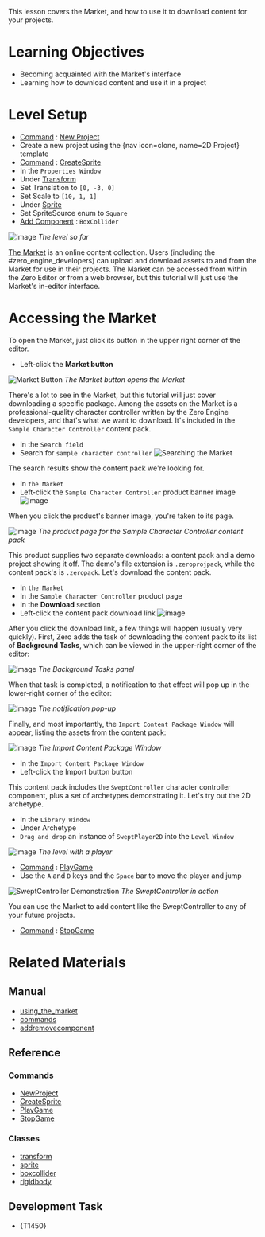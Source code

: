This lesson covers the Market, and how to use it to download content for your projects.

 #  Learning Objectives

- Becoming acquainted with the Market's interface
- Learning how to download content and use it in a project

 #  Level Setup

- [ Command](https://github.com/ArendDanielek/ZeroDocsTest/blob/master/zero_editor_documentation/zeromanual/editor/editorcommands/commands.markdown) : [ New Project](https://github.com/ArendDanielek/ZeroDocsTest/blob/master/code_reference/command_reference.markdown#newproject)
 - Create a new project using the {nav icon=clone, name=2D Project} template
- [ Command](https://github.com/ArendDanielek/ZeroDocsTest/blob/master/zero_editor_documentation/zeromanual/editor/editorcommands/commands.markdown) : [ CreateSprite](https://github.com/ArendDanielek/ZeroDocsTest/blob/master/code_reference/command_reference.markdown#createsprite)
- In the `Properties Window`
 - Under [ Transform](https://github.com/ArendDanielek/ZeroDocsTest/blob/master/code_reference/class_reference/transform.markdown)
  - Set Translation  to `[0, -3, 0]`
  - Set Scale  to `[10, 1, 1]`
 - Under [ Sprite](https://github.com/ArendDanielek/ZeroDocsTest/blob/master/code_reference/class_reference/sprite.markdown)
  - Set SpriteSource enum to `Square`
 - [ Add Component](https://github.com/ArendDanielek/ZeroDocsTest/blob/master/zero_editor_documentation/zeromanual/editor/addremovecomponent.markdown) : `BoxCollider`



![image](https://media.githubusercontent.com/media/zeroengineteam/ZeroFiles/master/doc_files/101883.png) *The level so far*


[ The Market](https://github.com/ArendDanielek/ZeroDocsTest/blob/master/zero_editor_documentation/zeromanual/editor/using_the_market.markdown) is an online content collection. Users (including the #zero_engine_developers) can upload and download assets to and from the Market for use in their projects. The Market can be accessed from within the Zero Editor or from a web browser, but this tutorial will just use the Market's in-editor interface.

 #  Accessing the Market

To open the Market, just click its button in the upper right corner of the editor.

- Left-click  the **Market button**


![Market Button](https://media.githubusercontent.com/media/zeroengineteam/ZeroFiles/master/doc_files/100750.gif) *The Market button opens the Market*


There's a lot to see in the Market, but this tutorial will just cover downloading a specific package. Among the assets on the Market is a professional-quality character controller written by the Zero Engine developers, and that's what we want to download. It's included in the `Sample Character Controller` content pack.

- In the `Search field`
 - Search for `sample character controller`
   ![Searching the Market](https://media.githubusercontent.com/media/zeroengineteam/ZeroFiles/master/doc_files/101083.gif)

The search results show the content pack we're looking for.

- In `the Market`
 - Left-click  the `Sample Character Controller` product banner image
   ![image](https://media.githubusercontent.com/media/zeroengineteam/ZeroFiles/master/doc_files/101085.png)

When you click the product's banner image, you're taken to its page.



![image](https://media.githubusercontent.com/media/zeroengineteam/ZeroFiles/master/doc_files/101087.png) *The product page for the Sample Character Controller content pack*


This product supplies two separate downloads: a content pack and a demo project showing it off. The demo's file extension is `.zeroprojpack`, while the content pack's is `.zeropack`. Let's download the content pack.

- In `the Market`
 - In the `Sample Character Controller` product page
  - In the **Download** section
   - Left-click  the content pack download link
     ![image](https://media.githubusercontent.com/media/zeroengineteam/ZeroFiles/master/doc_files/101095.png)

After you click the download link, a few things will happen (usually very quickly). First, Zero adds the task of downloading the content pack to its list of **Background Tasks**, which can be viewed in the upper-right corner of the editor:


![image](https://media.githubusercontent.com/media/zeroengineteam/ZeroFiles/master/doc_files/101098.png) *The Background Tasks panel*


When that task is completed, a notification to that effect will pop up in the lower-right corner of the editor:


![image](https://media.githubusercontent.com/media/zeroengineteam/ZeroFiles/master/doc_files/101100.png) *The notification pop-up*


Finally, and most importantly, the `Import Content Package Window` will appear, listing the assets from the content pack:


![image](https://media.githubusercontent.com/media/zeroengineteam/ZeroFiles/master/doc_files/101893.png) *The Import Content Package Window*


- In the `Import Content Package Window`
 - Left-click  the Import button button

This content pack includes the `SweptController` character controller component, plus a set of archetypes demonstrating it. Let's try out the 2D archetype.

- In the `Library Window`
 - Under Archetype 
  - `Drag and drop` an instance of `SweptPlayer2D` into the `Level Window`



![image](https://media.githubusercontent.com/media/zeroengineteam/ZeroFiles/master/doc_files/101885.png) *The level with a player*


- [ Command](https://github.com/ArendDanielek/ZeroDocsTest/blob/master/zero_editor_documentation/zeromanual/editor/editorcommands/commands.markdown) : [ PlayGame](https://github.com/ArendDanielek/ZeroDocsTest/blob/master/code_reference/command_reference.markdown#playgame)
 - Use the `A` and `D` keys and the `Space` bar to move the player and jump



![SweptController Demonstration](https://media.githubusercontent.com/media/zeroengineteam/ZeroFiles/master/doc_files/101887.gif) *The SweptController in action*


You can use the Market to add content like the SweptController to any of your future projects.

- [ Command](https://github.com/ArendDanielek/ZeroDocsTest/blob/master/zero_editor_documentation/zeromanual/editor/editorcommands/commands.markdown) : [ StopGame](https://github.com/ArendDanielek/ZeroDocsTest/blob/master/code_reference/command_reference.markdown#stopgame)

 #  Related Materials
 ##  Manual
- [using_the_market](https://github.com/ArendDanielek/ZeroDocsTest/blob/master/zero_editor_documentation/zeromanual/editor/using_the_market.markdown)
- [commands](https://github.com/ArendDanielek/ZeroDocsTest/blob/master/zero_editor_documentation/zeromanual/editor/editorcommands/commands.markdown)
- [addremovecomponent](https://github.com/ArendDanielek/ZeroDocsTest/blob/master/zero_editor_documentation/zeromanual/editor/addremovecomponent.markdown)
 ##  Reference
 ###  Commands
- [ NewProject](https://github.com/ArendDanielek/ZeroDocsTest/blob/master/code_reference/command_reference.markdown#newproject)
- [ CreateSprite](https://github.com/ArendDanielek/ZeroDocsTest/blob/master/code_reference/command_reference.markdown#createsprite)
- [ PlayGame](https://github.com/ArendDanielek/ZeroDocsTest/blob/master/code_reference/command_reference.markdown#playgame)
- [ StopGame](https://github.com/ArendDanielek/ZeroDocsTest/blob/master/code_reference/command_reference.markdown#stopgame)
 ###  Classes
- [transform](https://github.com/ArendDanielek/ZeroDocsTest/blob/master/code_reference/class_reference/transform.markdown)
- [sprite](https://github.com/ArendDanielek/ZeroDocsTest/blob/master/code_reference/class_reference/sprite.markdown)
- [boxcollider](https://github.com/ArendDanielek/ZeroDocsTest/blob/master/code_reference/class_reference/boxcollider.markdown)
- [rigidbody](https://github.com/ArendDanielek/ZeroDocsTest/blob/master/code_reference/class_reference/rigidbody.markdown)
 ##  Development Task
- {T1450}
 
  
  
  
  
  
  
  

 